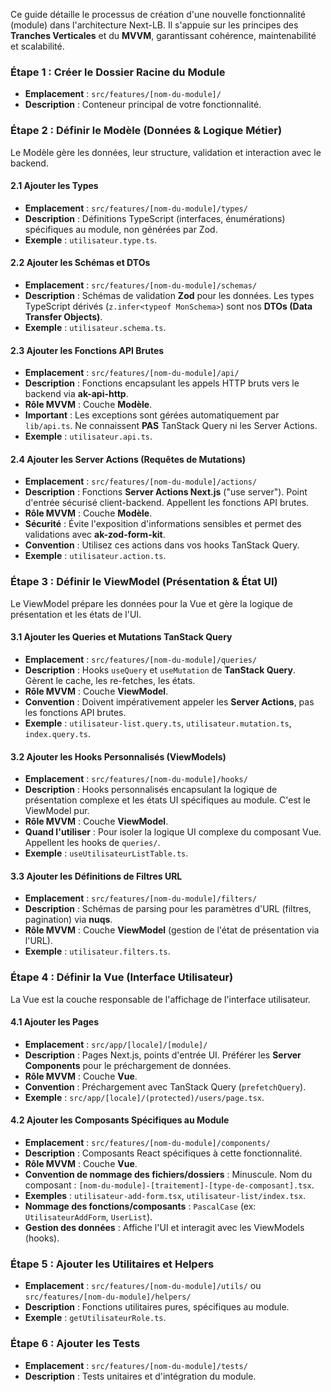 
Ce guide détaille le processus de création d'une nouvelle fonctionnalité (module) dans l'architecture Next-LB. Il s'appuie sur les principes des **Tranches Verticales** et du **MVVM**, garantissant cohérence, maintenabilité et scalabilité.

### Étape 1 : Créer le Dossier Racine du Module

* **Emplacement** : `src/features/[nom-du-module]/`
* **Description** : Conteneur principal de votre fonctionnalité.

### Étape 2 : Définir le Modèle (Données & Logique Métier)

Le Modèle gère les données, leur structure, validation et interaction avec le backend.

#### 2.1 Ajouter les Types

* **Emplacement** : `src/features/[nom-du-module]/types/`
* **Description** : Définitions TypeScript (interfaces, énumérations) spécifiques au module, non générées par Zod.
* **Exemple** : `utilisateur.type.ts`.

#### 2.2 Ajouter les Schémas et DTOs

* **Emplacement** : `src/features/[nom-du-module]/schemas/`
* **Description** : Schémas de validation **Zod** pour les données. Les types TypeScript dérivés (`z.infer<typeof MonSchema>`) sont nos **DTOs (Data Transfer Objects)**.
* **Exemple** : `utilisateur.schema.ts`.

#### 2.3 Ajouter les Fonctions API Brutes

* **Emplacement** : `src/features/[nom-du-module]/api/`
* **Description** : Fonctions encapsulant les appels HTTP bruts vers le backend via **ak-api-http**.
* **Rôle MVVM** : Couche **Modèle**.
* **Important** : Les exceptions sont gérées automatiquement par `lib/api.ts`. Ne connaissent **PAS** TanStack Query ni les Server Actions.
* **Exemple** : `utilisateur.api.ts`.

#### 2.4 Ajouter les Server Actions (Requêtes de Mutations)

* **Emplacement** : `src/features/[nom-du-module]/actions/`
* **Description** : Fonctions **Server Actions Next.js** ("use server"). Point d'entrée sécurisé client-backend. Appellent les fonctions API brutes.
* **Rôle MVVM** : Couche **Modèle**.
* **Sécurité** : Évite l'exposition d'informations sensibles et permet des validations avec **ak-zod-form-kit**.
* **Convention** : Utilisez ces actions dans vos hooks TanStack Query.
* **Exemple** : `utilisateur.action.ts`.

### Étape 3 : Définir le ViewModel (Présentation & État UI)

Le ViewModel prépare les données pour la Vue et gère la logique de présentation et les états de l'UI.

#### 3.1 Ajouter les Queries et Mutations TanStack Query

* **Emplacement** : `src/features/[nom-du-module]/queries/`
* **Description** : Hooks `useQuery` et `useMutation` de **TanStack Query**. Gèrent le cache, les re-fetches, les états.
* **Rôle MVVM** : Couche **ViewModel**.
* **Convention** : Doivent impérativement appeler les **Server Actions**, pas les fonctions API brutes.
* **Exemple** : `utilisateur-list.query.ts`, `utilisateur.mutation.ts`, `index.query.ts`.

#### 3.2 Ajouter les Hooks Personnalisés (ViewModels)

* **Emplacement** : `src/features/[nom-du-module]/hooks/`
* **Description** : Hooks personnalisés encapsulant la logique de présentation complexe et les états UI spécifiques au module. C'est le ViewModel pur.
* **Rôle MVVM** : Couche **ViewModel**.
* **Quand l'utiliser** : Pour isoler la logique UI complexe du composant Vue. Appellent les hooks de `queries/`.
* **Exemple** : `useUtilisateurListTable.ts`.

#### 3.3 Ajouter les Définitions de Filtres URL

* **Emplacement** : `src/features/[nom-du-module]/filters/`
* **Description** : Schémas de parsing pour les paramètres d'URL (filtres, pagination) via **nuqs**.
* **Rôle MVVM** : Couche **ViewModel** (gestion de l'état de présentation via l'URL).
* **Exemple** : `utilisateur.filters.ts`.

### Étape 4 : Définir la Vue (Interface Utilisateur)

La Vue est la couche responsable de l'affichage de l'interface utilisateur.

#### 4.1 Ajouter les Pages

* **Emplacement** : `src/app/[locale]/[module]/`
* **Description** : Pages Next.js, points d'entrée UI. Préférer les **Server Components** pour le préchargement de données.
* **Rôle MVVM** : Couche **Vue**.
* **Convention** : Préchargement avec TanStack Query (`prefetchQuery`).
* **Exemple** : `src/app/[locale]/(protected)/users/page.tsx`.

#### 4.2 Ajouter les Composants Spécifiques au Module

* **Emplacement** : `src/features/[nom-du-module]/components/`
* **Description** : Composants React spécifiques à cette fonctionnalité.
* **Rôle MVVM** : Couche **Vue**.
* **Convention de nommage des fichiers/dossiers** : Minuscule. Nom du composant : `[nom-du-module]-[traitement]-[type-de-composant].tsx`.
* **Exemples** : `utilisateur-add-form.tsx`, `utilisateur-list/index.tsx`.
* **Nommage des fonctions/composants** : `PascalCase` (ex: `UtilisateurAddForm`, `UserList`).
* **Gestion des données** : Affiche l'UI et interagit avec les ViewModels (hooks).

### Étape 5 : Ajouter les Utilitaires et Helpers

* **Emplacement** : `src/features/[nom-du-module]/utils/` ou `src/features/[nom-du-module]/helpers/`
* **Description** : Fonctions utilitaires pures, spécifiques au module.
* **Exemple** : `getUtilisateurRole.ts`.

### Étape 6 : Ajouter les Tests

* **Emplacement** : `src/features/[nom-du-module]/tests/`
* **Description** : Tests unitaires et d'intégration du module.